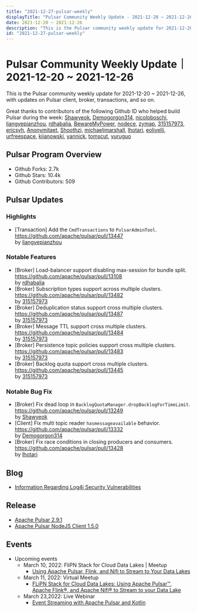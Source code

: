 ```yaml
---
title: "2021-12-27-pulsar-weekly"
displayTitle: "Pulsar Community Weekly Update - 2021-12-20 ~ 2021-12-26"
date: 2021-12-20 ~ 2021-12-26
description: "This is the Pulsar community weekly update for 2021-12-20 ~ 2021-12-26, with updates on Pulsar client, broker, transactions, and so on."
id: "2021-12-27-pulsar-weekly"
---
```


# Pulsar Community Weekly Update｜ 2021-12-20 ~ 2021-12-26

This is the Pulsar community weekly update for 2021-12-20 ~ 2021-12-26, with updates on Pulsar client, broker, transactions, and so on.

Great thanks to contributors of the following Github ID who helped build Pulsar during the week: 
[Shawyeok](https://github.com/Shawyeok), [Demogorgon314](https://github.com/Demogorgon314), [nicoloboschi](https://github.com/nicoloboschi), [liangyepianzhou](https://github.com/liangyepianzhou), [rdhabalia](https://github.com/rdhabalia), [BewareMyPower](https://github.com/BewareMyPower), [nodece](https://github.com/nodece), [zymap](https://github.com/zymap), [315157973](https://github.com/315157973), [ericsyh](https://github.com/ericsyh), [Anonymitaet](https://github.com/Anonymitaet), [Shoothzj](https://github.com/Shoothzj), [michaeljmarshall](https://github.com/michaeljmarshall), [lhotari](https://github.com/lhotari), [eolivelli](https://github.com/eolivelli), [urfreespace](https://github.com/urfreespace), [kijanowski](https://github.com/kijanowski), [yannick](https://github.com/yannick), [tomscut](https://github.com/tomscut), [yuruguo](https://github.com/yuruguo)

## Pulsar Program Overview
- Github Forks: 2.7k
- Github Stars: 10.4k
- Github Contributors: 509

## Pulsar Updates
### Highlights
- [Transaction] Add the `CmdTransactions` to `PulsarAdminTool`.
 <br>https://github.com/apache/pulsar/pull/13447 
 <br>by [liangyepianzhou](https://github.com/liangyepianzhou)
 
### Notable Features
- [Broker] Load-balancer support disabling max-session for bundle split. 
 <br>https://github.com/apache/pulsar/pull/13108 
 <br>by [rdhabalia](https://github.com/rdhabalia)
- [Broker] Subscription types support across multiple clusters. 
 <br>https://github.com/apache/pulsar/pull/13482 
 <br>by [315157973](https://github.com/315157973)
- [Broker] Deduplication status support cross multiple clusters. 
 <br>https://github.com/apache/pulsar/pull/13487 
 <br>by [315157973](https://github.com/315157973)
- [Broker] Message TTL support cross multiple clusters. 
 <br>https://github.com/apache/pulsar/pull/13484 
 <br>by [315157973](https://github.com/315157973)
- [Broker] Persistence topic policies support cross multiple clusters. 
 <br>https://github.com/apache/pulsar/pull/13483 
 <br>by [315157973](https://github.com/315157973)
- [Broker] Backlog quota support cross multiple clusters. 
 <br>https://github.com/apache/pulsar/pull/13445 
 <br>by [315157973](https://github.com/315157973)
 
### Notable Bug Fix
- [Broker] Fix dead loop in `BacklogQuotaManager.dropBacklogForTimeLimit`. 
 <br>https://github.com/apache/pulsar/pull/13249 
 <br>by [Shawyeok](https://github.com/Shawyeok)
- [Client] Fix multi topic reader `hasmessageavailable` behavior. 
 <br>https://github.com/apache/pulsar/pull/13332 
 <br>by [Demogorgon314](https://github.com/Demogorgon314)
- [Broker] Fix race conditions in closing producers and consumers. 
 <br>https://github.com/apache/pulsar/pull/13428 
 <br>by [lhotari](https://github.com/lhotari)

 
## Blog
- [Information Regarding Log4j Security Vulnerabilities](https://streamnative.io/blog/engineering/log4-mitigation-en/)

## Release 
- [Apache Pulsar 2.9.1](https://pulsar.apache.org/release-notes/)
- [Apache Pulsar NodeJS Client 1.5.0](https://github.com/apache/pulsar-client-node/releases)

## Events
- Upcoming events
    - March 10, 2022: FliPN Stack for Cloud Data Lakes | Meetup
        - [Using Apache Pulsar, Flink, and Nifi to Stream to Your Data Lakes](https://streamnative.io/en/event/meetup-flipn-stack-for-cloud-data-lakes/)
    - March 11, 2022: Virtual Meetup
        - [FLiPN Stack for Cloud Data Lakes: Using Apache Pulsar™, Apache Flink®, and Apache Nifi® to Stream to your Data Lake](https://www.meetup.com/new-york-city-apache-pulsar-meetup/events/283837865/)
    - March 23,2022: Live Webinar
        - [Event Streaming with Apache Pulsar and Kotlin](https://info.jetbrains.com/kotlin-webinar-march22-2022.html?)

